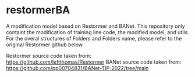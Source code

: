 # restormerBA
A modification model based on Restormer and BANet. This repository only containt the modification of training line code, the modified model, and utils. For the overal structures of Folders and Folders name, please refer to the original Restormer github below.

Restormer source code taken from: https://github.com/leftthomas/Restormer
BANet source code taken from: https://github.com/pp00704831/BANet-TIP-2022/tree/main
